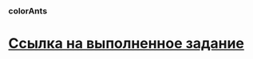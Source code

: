 ###  colorAnts ###
[Ссылка на выполненное задание](https://evgenprushk.github.io/colorAnts/)
===============================================================================
